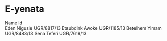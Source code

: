 # E-yenata
Name                  Id  
Eden Nigusie         UGR/8817/13
Etsubdink Awoke     UGR/1185/13
Betelhem Yimam     UGR/8483/13
Sena Teferi        UGR/7619/13
